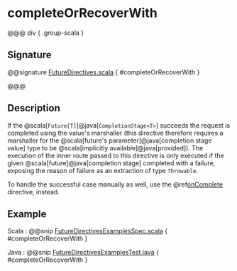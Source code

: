 # completeOrRecoverWith

@@@ div { .group-scala }

## Signature

@@signature [FutureDirectives.scala](/akka-http/src/main/scala/akka/http/scaladsl/server/directives/FutureDirectives.scala) { #completeOrRecoverWith }

@@@

## Description

If the @scala[`Future[T]`]@java[`CompletionStage<T>`] succeeds the request is completed using the value's marshaller (this directive therefore
requires a marshaller for the @scala[future's parameter]@java[completion stage value] type to be @scala[implicitly available]@java[provided]). The execution of the inner
route passed to this directive is only executed if the given @scala[future]@java[completion stage] completed with a failure,
exposing the reason of failure as an extraction of type `Throwable`.

To handle the successful case manually as well, use the @ref[onComplete](onComplete.md) directive, instead.

## Example

Scala
:  @@snip [FutureDirectivesExamplesSpec.scala]($test$/scala/docs/http/scaladsl/server/directives/FutureDirectivesExamplesSpec.scala) { #completeOrRecoverWith }

Java
:  @@snip [FutureDirectivesExamplesTest.java]($test$/java/docs/http/javadsl/server/directives/FutureDirectivesExamplesTest.java) { #completeOrRecoverWith }
